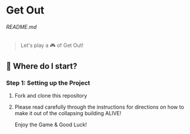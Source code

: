 # Get Out 


###### README.md

> Let's play a :video_game: of Get Out! 


## :memo: Where do I start?

### Step 1: Setting up the Project

1. Fork and clone this repository
2. Please read carefully through the instructions for directions on how to make it out of the collapsing building ALIVE!

    Enjoy the Game & Good Luck!